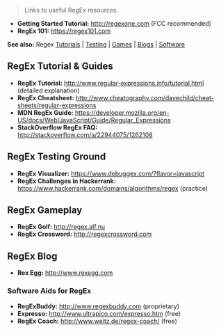 > Links to useful RegEx resources. 

* **Getting Started Tutorial:** http://regexone.com (FCC recommended)
* **RegEx 101:** https://regex101.com

**See also:** Regex [Tutorials](https://github.com/FreeCodeCamp/freecodecamp/wiki/regex#regex-tutorial--guides) | [Testing](https://github.com/FreeCodeCamp/freecodecamp/wiki/regex#regex-testing-ground) | [Games](https://github.com/FreeCodeCamp/freecodecamp/wiki/regex#regex-gameplay) | [Blogs](https://github.com/FreeCodeCamp/freecodecamp/wiki/regex#regex-blog) | [Software](https://github.com/FreeCodeCamp/freecodecamp/wiki/regex#software-aids-for-regex)

## RegEx Tutorial & Guides
* **RegEx Tutorial:** http://www.regular-expressions.info/tutorial.html (detailed explanation)
* **RegEx Cheatsheet:** http://www.cheatography.com/davechild/cheat-sheets/regular-expressions
* **MDN RegEx Guide:** https://developer.mozilla.org/en-US/docs/Web/JavaScript/Guide/Regular_Expressions
* **StackOverflow RegEx FAQ:** http://stackoverflow.com/a/22944075/1262108

## RegEx Testing Ground
* **RegEx Visualizer:** https://www.debuggex.com/?flavor=javascript
* **RegEx Challenges in Hackerrank:** https://www.hackerrank.com/domains/algorithms/regex (practice)

## RegEx Gameplay
* **RegEx Golf:** http://regex.alf.nu
* **RegEx Crossword:** http://regexcrossword.com

## RegEx Blog
* **Rex Egg:** http://www.rexegg.com

### Software Aids for RegEx
* **RegExBuddy:** http://www.regexbuddy.com (proprietary)
* **Expresso:** http://www.ultrapico.com/expresso.htm (free)
* **RegEx Coach:** http://www.weitz.de/regex-coach/ (free)